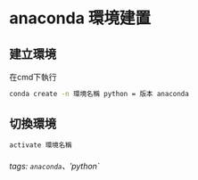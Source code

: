 # anaconda 環境建置

## 建立環境
在cmd下執行
``` cmd
conda create -n 環境名稱 python = 版本 anaconda
```

## 切換環境
```cmd
activate 環境名稱
```
###### tags: `anaconda`、‵python`
